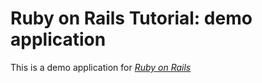 # Ruby on Rails Tutorial: demo application

This is a demo application for [*Ruby on Rails*](http://rubyonrails.org/documentation)
